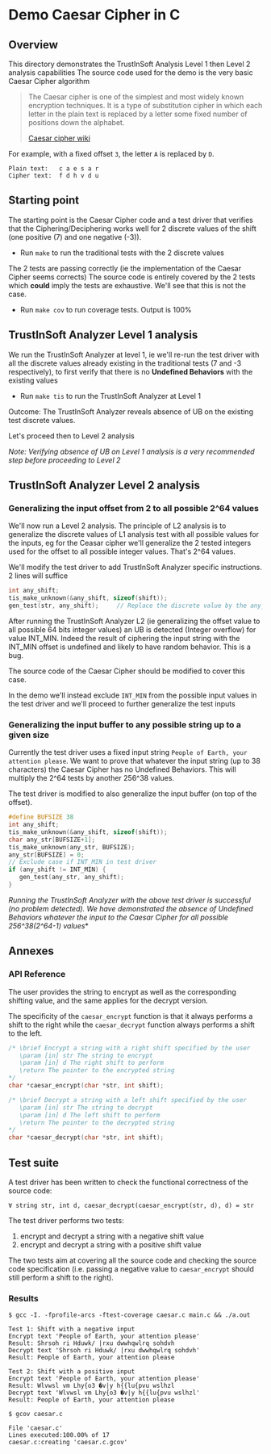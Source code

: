 # Demo Caesar Cipher in C

## Overview

This directory demonstrates the TrustInSoft Analysis Level 1 then Level 2 analysis capabilities
The source code used for the demo is the very basic Caesar Cipher algorithm

> The Caesar cipher is one of the simplest and most widely known
> encryption techniques. It is a type of substitution cipher in which
> each letter in the plain text is replaced by a letter some fixed
> number of positions down the alphabet.
>
> [Caesar cipher wiki](http://en.wikipedia.org/caesar_cipher)

For example, with a fixed offset `3`, the letter `A` is replaced by `D`.

```
Plain text:   c a e s a r
Cipher text:  f d h v d u
```

## Starting point

The starting point is the Caesar Cipher code and a test driver that verifies that the Ciphering/Deciphering
works well for 2 discrete values of the shift (one positive (7) and one negative (-3)).
- Run `make` to run the traditional tests with the 2 discrete values

The 2 tests are passing correctly (ie the implementation of the Caesar Cipher seems corrects)
The source code is entirely covered by the 2 tests which **could** imply the tests are exhaustive.
We'll see that this is not the case.
- Run `make cov` to run coverage tests. Output is 100%

## TrustInSoft Analyzer Level 1 analysis

We run the TrustInSoft Analyzer at level 1, ie we'll re-run the test driver with all the discrete values already
existing in the traditional tests (7 and -3 respectively), to first verify that there is no **Undefined Behaviors**
with the existing values

- Run `make tis` to run the TrustInSoft Analyzer at Level 1

Outcome: The TrustInSoft Analyzer reveals absence of UB on the existing test discrete values.

Let's proceed then to Level 2 analysis

*Note: Verifying absence of UB on Level 1 analysis is a very recommended step before proceeding to Level 2*

## TrustInSoft Analyzer Level 2 analysis

### Generalizing the input offset from 2 to all possible 2^64 values

We'll now run a Level 2 analysis. The principle of L2 analysis is to generalize the discrete values of L1 analysis
test with all possible values for the inputs, eg for the Ceasar cipher we'll generalize the 2 tested integers used for the offset to all possible integer values. That's 2^64 values.

We'll modify the test driver to add TrustInSoft Analyzer specific instructions. 2 lines will suffice
```c
int any_shift;
tis_make_unknown(&any_shift, sizeof(shift));
gen_test(str, any_shift);     // Replace the discrete value by the any_shift variable to test ALL possible shift values
```

After running the TrustInSoft Analyzer L2 (ie generalizing the offset value to all possible 64 bits integer values)
an UB is detected (Integer overflow) for value INT_MIN.
Indeed the result of ciphering the input string with the INT_MIN offset is undefined and likely to have random
behavior. This is a bug. 

The source code of the Caesar Cipher should be modified to cover this case.

In the demo we'll instead exclude `INT_MIN` from the possible input values in the test driver and we'll proceed
to further generalize the test inputs

### Generalizing the input buffer to any possible string up to a given size

Currently the test driver uses a fixed input string `People of Earth, your attention please`.
We want to prove that whatever the input string (up to 38 characters) the Caesar Cipher has no Undefined Behaviors.
This will multiply the 2^64 tests by another 256^38 values.

The test driver is modified to also generalize the input buffer (on top of the offset).
```c
#define BUFSIZE 38
int any_shift;
tis_make_unknown(&any_shift, sizeof(shift));
char any_str[BUFSIZE+1];
tis_make_unknown(any_str, BUFSIZE);
any_str[BUFSIZE] = 0;
// Exclude case if INT_MIN in test driver
if (any_shift != INT_MIN) {
   gen_test(any_str, any_shift);
}
```

**Running the TrustInSoft Analyzer with the above test driver is successful (no problem detected).
We have demonstrated the absence of Undefined Behaviors whatever the input to the Caesar Cipher
for all possible 256^38*(2^64-1) values**


## Annexes

### API Reference

The user provides the string to encrypt as well as the corresponding
shifting value, and the same applies for the decrypt version.

The specificity of the `caesar_encrypt` function is that it always
performs a shift to the right while the `caesar_decrypt` function
always performs a shift to the left.

```c
/* \brief Encrypt a string with a right shift specified by the user
   \param [in] str The string to encrypt
   \param [in] d The right shift to perform
   \return The pointer to the encrypted string
*/
char *caesar_encrypt(char *str, int shift);

/* \brief Decrypt a string with a left shift specified by the user
   \param [in] str The string to decrypt
   \param [in] d The left shift to perform
   \return The pointer to the decrypted string
*/
char *caesar_decrypt(char *str, int shift);
```

## Test suite

A test driver has been written to check the functional correctness of
the source code:

```
∀ string str, int d, caesar_decrypt(caesar_encrypt(str, d), d) = str
```

The test driver performs two tests:

1. encrypt and decrypt a string with a negative shift value
2. encrypt and decrypt a string with a positive shift value

The two tests aim at covering all the source code and checking the
source code specification (i.e. passing a negative value to
`caesar_encrypt` should still perform a shift to the right).

### Results

```
$ gcc -I. -fprofile-arcs -ftest-coverage caesar.c main.c && ./a.out

Test 1: Shift with a negative input
Encrypt text 'People of Earth, your attention please'
Result: Shrsoh ri Hduwk/ |rxu dwwhqwlrq sohdvh
Decrypt text 'Shrsoh ri Hduwk/ |rxu dwwhqwlrq sohdvh'
Result: People of Earth, your attention please

Test 2: Shift with a positive input
Encrypt text 'People of Earth, your attention please'
Result: Wlvwsl vm Lhy{o3 �v|y h{{lu{pvu wslhzl
Decrypt text 'Wlvwsl vm Lhy{o3 �v|y h{{lu{pvu wslhzl'
Result: People of Earth, your attention please
```

```
$ gcov caesar.c

File 'caesar.c'
Lines executed:100.00% of 17
caesar.c:creating 'caesar.c.gcov'
```
